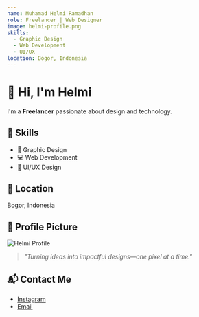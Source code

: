 ```yaml
---
name: Muhamad Helmi Ramadhan
role: Freelancer | Web Designer
image: helmi-profile.png
skills:
  - Graphic Design
  - Web Development
  - UI/UX
location: Bogor, Indonesia
---
```


# 👋 Hi, I'm Helmi

I'm a **Freelancer** passionate about design and technology.

## 🧠 Skills
- 🎨 Graphic Design
- 💻 Web Development
- 🧩 UI/UX Design

## 📍 Location
Bogor, Indonesia

## 📸 Profile Picture
![Helmi Profile](helmi-profile.png)

> *"Turning ideas into impactful designs—one pixel at a time."*

## 📬 Contact Me
- [Instagram](https://instagram.com/mhr_helmi)
- [Email](mhelmir14@gmail.com)
